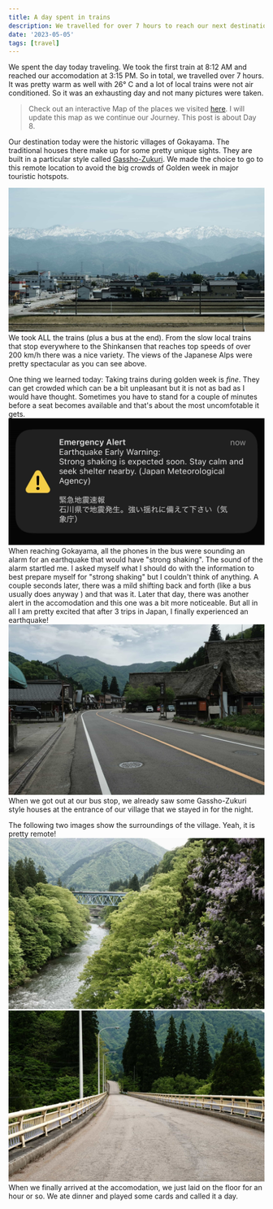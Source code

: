 ```yaml
---
title: A day spent in trains
description: We travelled for over 7 hours to reach our next destination in Japan
date: '2023-05-05'
tags: [travel]
---
```


We spent the day today traveling. We took the first train at 8:12 AM and reached our accomodation at 3:15 PM. So in total, we travelled over 7 hours. It was pretty warm as well with 26° C and a lot of local trains were not air conditioned. So it was an exhausting day and not many pictures were taken.


> Check out an interactive Map of the places we visited [here](https://wanderlog.com/view/ipgoeoyijw/japan-trip/shared). I will update this map as we continue our Journey. This post is about Day 8.

Our destination today were the historic villages of Gokayama. The traditional houses there make up for some pretty unique sights. They are built in a particular style called [Gassho-Zukuri](https://en.wikipedia.org/wiki/Minka). We made the choice to go to this remote location to avoid the big crowds of Golden week in major touristic hotspots.

![View of Japanese Alps](/images/japan08/2023-05-05_120027_00.jpg)
We took ALL the trains (plus a bus at the end). From the slow local trains that stop everywhere to the Shinkansen that reaches top speeds of over 200 km/h there was a nice variety. The views of the Japanese Alps were pretty spectacular as you can see above.

One thing we learned today: Taking trains during golden week is _fine_. They can get crowded which can be a bit unpleasant but it is not as bad as I would have thought. Sometimes you have to stand for a couple of minutes before a seat becomes available and that's about the most uncomfotable it gets.
![Earthquake alert](/images/japan08/2023-05-05_144232_00.jpg)
When reaching Gokayama, all the phones in the bus were sounding an alarm for an earthquake that would have "strong shaking". The sound of the alarm startled me. I asked myself what I should do with the information to best prepare myself for "strong shaking" but I couldn't think of anything. A couple seconds later, there was a mild shifting back and forth (like a bus usually does anyway  ) and that was it. Later that day, there was another alert in the accomodation and this one was a bit more noticeable. But all in all I am pretty excited that after 3 trips in Japan, I finally experienced an earthquake!
![Gassho-Zukuri Houses at the Entrance of Kaminashi](/images/japan08/2023-05-05_145344_00.jpg)
When we got out at our bus stop, we already saw some Gassho-Zukuri style houses at the entrance of our village that we stayed in for the night.

The following two images show the surroundings of the village. Yeah, it is pretty remote!
![Village with river](/images/japan08/2023-05-05_145906_00.jpg)
![Remote location with road](/images/japan08/2023-05-05_150630_00.jpg)
When we finally arrived at the accomodation, we just laid on the floor for an hour or so. We ate dinner and played some cards and called it a day.